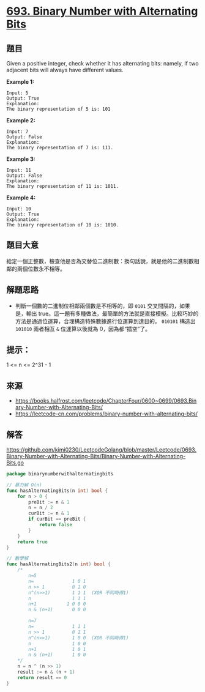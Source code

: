 # [693. Binary Number with Alternating Bits](https://leetcode.com/problems/binary-number-with-alternating-bits/)

## 題目

Given a positive integer, check whether it has alternating bits: namely, if two adjacent bits will always have different values.

**Example 1:**

    Input: 5
    Output: True
    Explanation:
    The binary representation of 5 is: 101

**Example 2:**

    Input: 7
    Output: False
    Explanation:
    The binary representation of 7 is: 111.

**Example 3:**

    Input: 11
    Output: False
    Explanation:
    The binary representation of 11 is: 1011.

**Example 4:**

    Input: 10
    Output: True
    Explanation:
    The binary representation of 10 is: 1010.


## 題目大意

給定一個正整數，檢查他是否為交替位二進制數：換句話說，就是他的二進制數相鄰的兩個位數永不相等。

## 解題思路

- 判斷一個數的二進制位相鄰兩個數是不相等的，即 `0101` 交叉間隔的，如果是，輸出 true。這一題有多種做法，最簡單的方法就是直接模擬。比較巧妙的方法是通過位運算，合理構造特殊數據進行位運算到達目的。 `010101` 構造出 `101010` 兩者相互 `&` 位運算以後就為 0，因為都“插空”了。

## 提示：
1 <= n <= 2^31 - 1

## 來源
* https://books.halfrost.com/leetcode/ChapterFour/0600~0699/0693.Binary-Number-with-Alternating-Bits/
* https://leetcode-cn.com/problems/binary-number-with-alternating-bits/

## 解答
https://github.com/kimi0230/LeetcodeGolang/blob/master/Leetcode/0693.Binary-Number-with-Alternating-Bits/Binary-Number-with-Alternating-Bits.go

```go
package binarynumberwithalternatingbits

// 暴力解 O(n)
func hasAlternatingBits(n int) bool {
	for n > 0 {
		preBit := n & 1
		n = n / 2
		curBit := n & 1
		if curBit == preBit {
			return false
		}
	}
	return true
}

// 數學解
func hasAlternatingBits2(n int) bool {
	/*
		n=5
		n=				1 0 1
		n >> 1			0 1 0
		n^(n>>1)		1 1 1  (XOR 不同時得1)
		n               1 1 1
		n+1			  1 0 0 0
		n & (n+1)	    0 0 0

		n=7
		n=				1 1 1
		n >> 1			0 1 1
		n^(n>>1)		1 0 0  (XOR 不同時得1)
		n               1 0 0
		n+1			    1 0 1
		n & (n+1)	    1 0 0
	*/
	n = n ^ (n >> 1)
	result := n & (n + 1)
	return result == 0
}
```
